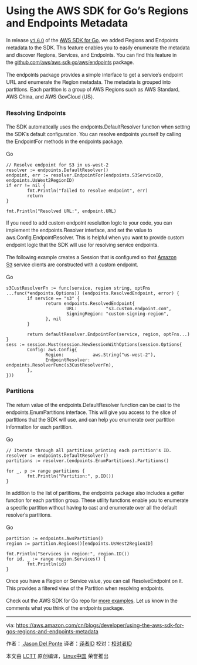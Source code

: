 Using the AWS SDK for Go’s Regions and Endpoints Metadata
============================================================

<section itemprop="articleBody" style="font-family: HelveticaNeue, Helvetica, Helvetica, Arial, sans-serif;">

In release [v1.6.0][1] of the [AWS SDK for Go][2], we added Regions and Endpoints metadata to the SDK. This feature enables you to easily enumerate the metadata and discover Regions, Services, and Endpoints. You can find this feature in the [github.com/aws/aws-sdk-go/aws/endpoints][3] package.

The endpoints package provides a simple interface to get a service’s endpoint URL and enumerate the Region metadata. The metadata is grouped into partitions. Each partition is a group of AWS Regions such as AWS Standard, AWS China, and AWS GovCloud (US).

### Resolving Endpoints

The SDK automatically uses the endpoints.DefaultResolver function when setting the SDK’s default configuration. You can resolve endpoints yourself by calling the EndpointFor methods in the endpoints package.

Go
```
// Resolve endpoint for S3 in us-west-2
resolver := endpoints.DefaultResolver()
endpoint, err := resolver.EndpointFor(endpoints.S3ServiceID, endpoints.UsWest2RegionID)
if err != nil {
        fmt.Println("failed to resolve endpoint", err)
        return
}

fmt.Println("Resolved URL:", endpoint.URL)
```

If you need to add custom endpoint resolution logic to your code, you can implement the endpoints.Resolver interface, and set the value to aws.Config.EndpointResolver. This is helpful when you want to provide custom endpoint logic that the SDK will use for resolving service endpoints.

The following example creates a Session that is configured so that [Amazon S3][4] service clients are constructed with a custom endpoint.

Go
```
s3CustResolverFn := func(service, region string, optFns ...func(*endpoints.Options)) (endpoints.ResolvedEndpoint, error) {
        if service == "s3" {
               return endpoints.ResolvedEndpoint{
                       URL:           "s3.custom.endpoint.com",
                       SigningRegion: "custom-signing-region",
               }, nil
        }

        return defaultResolver.EndpointFor(service, region, optFns...)
}
sess := session.Must(session.NewSessionWithOptions(session.Options{
        Config: aws.Config{
               Region:           aws.String("us-west-2"),
               EndpointResolver: endpoints.ResolverFunc(s3CustResolverFn),
        },
}))
```

### Partitions

The return value of the endpoints.DefaultResolver function can be cast to the endpoints.EnumPartitions interface. This will give you access to the slice of partitions that the SDK will use, and can help you enumerate over partition information for each partition.

Go
```
// Iterate through all partitions printing each partition's ID.
resolver := endpoints.DefaultResolver()
partitions := resolver.(endpoints.EnumPartitions).Partitions()

for _, p := range partitions {
        fmt.Println("Partition:", p.ID())
}
```

In addition to the list of partitions, the endpoints package also includes a getter function for each partition group. These utility functions enable you to enumerate a specific partition without having to cast and enumerate over all the default resolver’s partitions.

Go
```
partition := endpoints.AwsPartition()
region := partition.Regions()[endpoints.UsWest2RegionID]

fmt.Println("Services in region:", region.ID())
for id, _ := range region.Services() {
        fmt.Println(id)
}
```

Once you have a Region or Service value, you can call ResolveEndpoint on it. This provides a filtered view of the Partition when resolving endpoints.

Check out the AWS SDK for Go repo for [more examples][5]. Let us know in the comments what you think of the endpoints package.

</section>

--------------------------------------------------------------------------------

via: https://aws.amazon.com/cn/blogs/developer/using-the-aws-sdk-for-gos-regions-and-endpoints-metadata

作者：[ Jason Del Ponte][a]
译者：[译者ID](https://github.com/译者ID)
校对：[校对者ID](https://github.com/校对者ID)

本文由 [LCTT](https://github.com/LCTT/TranslateProject) 原创编译，[Linux中国](https://linux.cn/) 荣誉推出

[a]:https://aws.amazon.com/cn/blogs/developer/using-the-aws-sdk-for-gos-regions-and-endpoints-metadata
[1]:https://github.com/aws/aws-sdk-go/releases/tag/v1.6.0
[2]:https://github.com/aws/aws-sdk-go
[3]:http://docs.aws.amazon.com/sdk-for-go/api/aws/endpoints/
[4]:https://aws.amazon.com/s3/
[5]:https://github.com/aws/aws-sdk-go/tree/master/example/aws/endpoints
